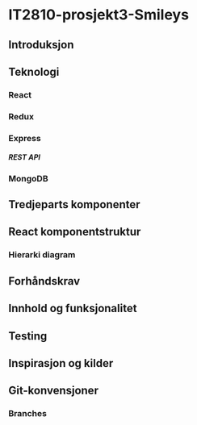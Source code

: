 # **IT2810-prosjekt3-Smileys**

## Introduksjon


## Teknologi


### React

### Redux

### Express
##### REST API

### MongoDB


## Tredjeparts komponenter


## React komponentstruktur

### Hierarki diagram


## Forhåndskrav


## Innhold og funksjonalitet


## Testing


## Inspirasjon og kilder


## Git-konvensjoner

### Branches



